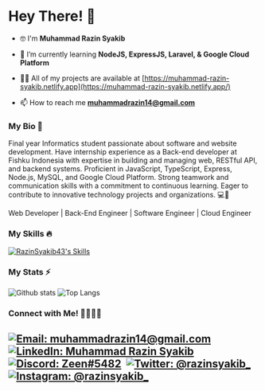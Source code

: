 # Hey There! 👋
- 🤓 I'm **Muhammad Razin Syakib**

- 🌱 I’m currently learning **NodeJS, ExpressJS, Laravel, & Google Cloud Platform**

- 👨‍💻 All of my projects are available at [https://muhammad-razin-syakib.netlify.app](https://muhammad-razin-syakib.netlify.app/) 

- 📫 How to reach me **muhammadrazin14@gmail.com**

### My Bio 📄
Final year Informatics student passionate about software and website development. Have internship experience as a Back-end developer at Fishku Indonesia with expertise in building and managing web, RESTful API, and backend systems. Proficient in JavaScript, TypeScript, Express, Node.js, MySQL, and Google Cloud Platform. Strong teamwork and communication skills with a commitment to continuous learning. Eager to contribute to innovative technology projects and organizations. 💻🌱

Web Developer | Back-End Engineer | Software Engineer | Cloud Engineer

### My Skills 🔥
[![RazinSyakib43's Skills](https://skillicons.dev/icons?i=js,ts,nodejs,express,html,css,gcp,firebase,mysql,mongodb,tailwind,bootstrap,figma,git)](https://skillicons.dev)

### My Stats ⚡
![Github stats](https://github-readme-stats.vercel.app/api?username=razinsyakib43&theme=blueberry&count_private=true&hide_border=true&line_height=20) 
![Top Langs](https://github-readme-stats.vercel.app/api/top-langs/?username=RazinSyakib43&hide=php,html,css,hack&layout=compact&theme=blueberry&count_private=true&hide_border=true) 

### Connect with Me! 🫱🏻‍🫲🏼
[![Email: muhammadrazin14@gmail.com](https://img.shields.io/badge/Gmail-D14836?style=for-the-badge&logo=gmail&logoColor=white)](mailto:muhammadrazin14@gmail.com)&nbsp;
[![LinkedIn: Muhammad Razin Syakib](https://img.shields.io/badge/LinkedIn-0077B5?style=for-the-badge&logo=linkedin&logoColor=white)](https://www.linkedin.com/in/muhammad-razin-syakib/)&nbsp;
[![Discord: Zeen#5482](https://img.shields.io/badge/Discord-7289DA?style=for-the-badge&logo=discord&logoColor=white)](https://discord.com/users/706507324642295809)&nbsp;
[![Twitter: @razinsyakib_](https://img.shields.io/badge/Twitter-1DA1F2?style=for-the-badge&logo=twitter&logoColor=white)](https://twitter.com/razinsyakib_)&nbsp;
[![Instagram: @razinsyakib_](https://img.shields.io/badge/Instagram-E4405F?style=for-the-badge&logo=instagram&logoColor=white)](https://www.instagram.com/razinsyakib_/)&nbsp;
---
